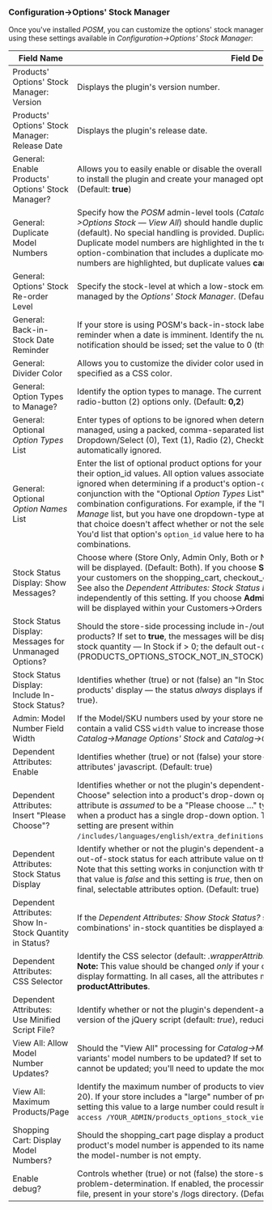 ### Configuration->Options' Stock Manager 

Once you've installed _POSM_, you can customize the options' stock manager using these settings available in _Configuration->Options' Stock Manager_:

| Field Name | Field Description | Added |
| ---- | ---- | ---- |
| Products' Options' Stock Manager: Version | Displays the plugin's version number. | &nbsp; |
| Products' Options' Stock Manager: Release Date | Displays the plugin's release date. | &nbsp; |
| General: Enable Products' Options' Stock Manager? | Allows you to easily enable or disable the overall _POSM_ functionality in your store. This allows you to install the plugin and create your managed options before the store-side processing begins. (Default: **true**) | v1.5.7 |
| General: Duplicate Model Numbers | Specify how the _POSM_ admin-level tools (_Catalog->Manage Options' Stock_ and _Catalog->Options Stock — View All_) should handle duplicate model numbers. Choose from 1\. **Allow** <span class="smaller">(default)</span>. No special handling is provided. Duplicate model numbers are allowed. 2\. **Disallow**. Duplicate model numbers are highlighted in the tools' display; you cannot save changes for an option-combination that includes a duplicate model number. 3\. **Message-Only**. Duplicate model numbers are highlighted, but duplicate values **can** be saved. | v2.1.0 |
| General: Options' Stock Re-order Level | Specify the stock-level at which a low-stock email should be sent, if configured, for any products managed by the _Options' Stock Manager_. (Default: 5) | &nbsp; |
| General: Back-in-Stock Date Reminder | If your store is using POSM's back-in-stock labels with availability dates, you might want a reminder when a date is imminent. Identify the number of days prior to any expiration that the notification should be issed; set the value to 0 (the default) if you do not want a reminder. | v2.3.0 |
| General: Divider Color | Allows you to customize the divider color used in the [Catalog->Manage Options' Stock](./admin_interfaces.md#catalog-manage-options-stock) tool, specified as a CSS color. | &nbsp; |
| General: Option Types to Manage? | Identify the option types to manage. The current version of the plugin supports dropdown (0) and radio-button (2) options only. (Default: **0,2**) | &nbsp; |
| General: Optional _Option Types_ List | Enter types of options to be ignored when determining if a product's option-combination is managed, using a packed, comma-separated list. The built-in Zen Cart option types are Dropdown/Select (0), Text (1), Radio (2), Checkbox (3) and File (4) — Read-Only (5) options are automatically ignored. | v1.5.2 |
| General: Optional _Option Names_ List | Enter the list of optional product options for your store, using a packed, comma-separated list of their option_id values. All option values associated with the options that you identify here are ignored when determining if a product's option-combination is managed. Use this value in conjunction with the "Optional _Option Types_ List" to further refine your store's option-combination configurations. For example, if the "Dropdown" option type is in your _Option Types to Manage_ list, but you have one dropdown-type attribute that defines a "Gift Wrapping" choice, that choice doesn't affect whether or not the selected option-combination is in- or out-of-stock. You'd list that option's `option_id` value here to have it excluded from the _POSM_ option-combinations. | v1.5.2 |
| Stock Status Display: Show Messages? | Choose where (Store Only, Admin Only, Both or Neither) the _POSM_ in-/out-of-stock messages will be displayed. (Default: Both). If you choose **Store Only** or **Both**, this status will be displayed to your customers on the shopping_cart, checkout_confirmation and account_history_info pages. See also the _Dependent Attributes: Stock Status Display_ setting, below, which operates independently of this setting. If you choose **Admin Only** or **Both**, the in-/out-of-stock messages will be displayed within your Customers->Orders details display, invoices and packing slips. | v1.6.1 |
| Stock Status Display: Messages for Unmanaged Options? | Should the store-side processing include in-/out-of-stock messages for non-POSM-managed products? If set to **true**, the messages will be displayed depending on the unmanaged product's stock quantity — In Stock if > 0; the default out-of-stock message (PRODUCTS_OPTIONS_STOCK_NOT_IN_STOCK), otherwise. | v1.6.1 |
| Stock Status Display: Include In-Stock Status? | Identifies whether (true) or not (false) an "In Stock" status should be included with the store-side products' display — the status _always_ displays if an option-combination is out-of-stock. (Default: true). | &nbsp; |
| Admin: Model Number Field Width | If the Model/SKU numbers used by your store need more space to display, update this setting to contain a valid CSS `width` value to increase those inputs' width. The setting is used in both _Catalog->Manage Options' Stock_ and _Catalog->Options' Stock — View All_. (Default: 9em) | v2.1.8 |
| Dependent Attributes: Enable | Identifies whether (true) or not (false) your store-side processing should include the dependent-attributes' javascript. (Default: true) | &nbsp; |
| Dependent Attributes: Insert "Please Choose"? | Identifies whether or not the plugin's dependent-attributes processing should insert a "Please Choose" selection into a product's drop-down options. If _false_, the first option value for each attribute is _assumed_ to be a "Please choose …" type value. **Note:** This setting **_does not_** apply when a product has a single drop-down option. The language-file constants associated with this setting are present within `/includes/languages/english/extra_definitions/products_options_stock_extra_definitions.php`. | &nbsp; |
| Dependent Attributes: Stock Status Display | Identify whether or not the plugin's dependent-attributes processing should include the in- or out-of-stock status for each attribute value on the final (or only), selectable attributes option. Note that this setting works in conjunction with the value you set for **Show In-Stock Status?**; if that value is _false_ and this setting is _true_, then only out-of-stock status will be displayed on the final, selectable attributes option. (Default: true) | &nbsp; |
| Dependent Attributes: Show In-Stock Quantity in Status? | If the _Dependent Attributes: Show Stock Status?_ setting (see above) is **true**, should the option-combinations' in-stock quantities be displayed as part of the status? (Default: true) | v1.5.6 |
| Dependent Attributes: CSS Selector | Identify the CSS selector (default: _.wrapperAttribsOptions_) that contains each attribute group. **Note:** This value should be changed _only_ if your custom template has modified the attributes' display formatting. In all cases, all the attributes must reside in an HTML container with the id of **productAttributes**. | v1.4.0 |
| Dependent Attributes: Use Minified Script File? | Identify whether or not the plugin's dependent-attributes processing should load the minified version of the jQuery script (default: _true_), reducing the page-load time for a product's page. | v1.5.5 |
| View All: Allow Model Number Updates? | Should the "View All" processing for _Catalog->Manage Options' Stock_ enable the managed variants' model numbers to be updated? If set to **false**, the model numbers are displayed but cannot be updated; you'll need to update the model numbers on a product-by-product basis. | v1.6.1 |
| View All: Maximum Products/Page | Identify the maximum number of products to view per page in the "View All" processing (default: 20). If your store includes a "large" number of products and/or variants that are _POSM_-managed, setting this value to a large number could result in the message `You don't have permission to access /YOUR_ADMIN/products_options_stock_view_all.php on this server.`. | v2.0.1 |
| Shopping Cart: Display Model Numbers? | Should the shopping_cart page display a product's model-number? If you choose `true`, a product's model number is appended to its name for the display, e.g. "Product Name [model]", if the model-number is not empty. | v4.0.0 |
| Enable debug? | Controls whether (true) or not (false) the store-side processing should create debug-log files for problem-determination. If enabled, the processing will write records to a myDEBUG-POSM-*.log file, present in your store's /logs directory. (Default: false) | &nbsp; |
